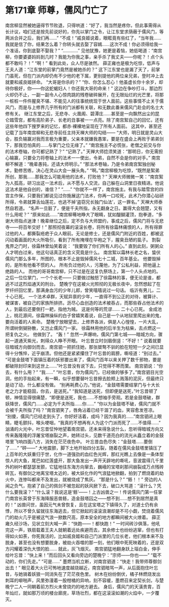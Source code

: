 # 第171章 师尊，儒风门亡了
南宫柳显然被她逼得节节败退，只得哄道：“好了，我当然是疼你，但此事需得从长计议，咱们还是按先前说好的，你先以掌门之令，让江东堂求荫蔽于儒风门，等两派合并之后，我们再……”
“不成！”戚良姬说着，眼眶竟有些红了，“当年我……我就是信了你，结果怎么着？你转头就去娶了容嫣……这次不成！你必须得给我一个准话，你到底娶不娶我？”
“…………”
见他犹豫，她更是着恼，她低喝道：“南宫柳，你要婆婆妈妈到几时？我能为你我之事，亲手杀了我丈夫——你呢？！点个头都不敢吗？！”
“啊！”
看到此处，众人尽是骇然。
薛正雍也是极为吃惊，低声与王夫人道：“江东堂的前掌门竟然是被她杀的？”
这下江东堂也是漏了天了，前掌门虽死，但在门派内却仍有不少他的老下属，更别提他的两位亲兄弟，登时冲上去就要和戚良姬拼命。
“大哥是你杀的？”
“你、你怎么忍心！他虽虚长你十余岁，却待你极好，你——你这蛇蝎妇人！你还我大哥的命来！”
这边在争吵打斗，那边烈火却仍不止，一副一副令人心惊肉跳的残卷破碎展开，在无限灿烂的光芒里，将那一桩桩一件件腥臭不堪、不能见人的往事统统现于世人面前。这些事情不止关于儒风门，而是与上修界几乎所有的门派都有关联，和无数此番来儒风门赴会的名士大修有关。
继江东堂之后，无悲寺、火凰阁、碧潭庄……甚至是一向飘然出尘的昆仑踏雪宫，都有高阶弟子、长老的丑事被一一点亮。除了南宫絮自己的回忆，还有这些年他四下搜罗来的记忆，都赤·裸裸地呈现在了所有人面前。
这其中，甚至还记载了当年南宫柳和无悲寺前任主持天禅大师的勾结——
“大师，明日就是灵山大会，胜负输赢对我而言极为重要，父亲本就嫌我愚笨，要是在盛会上再败于弟弟剑下，那我恐怕真的……与掌门之位无缘了。”
“南宫施主不必慌张，老僧之前交与你的法术卷轴，你可都记熟了？”
“记熟了。”
天禅大师捻须笑道：“那明日，你无需担心输赢，只要全力将卷轴上的法术一一使出，令弟，自然不会是你的对手。”
南宫柳不解道：“晚辈愚钝，还请大师明示。”
“那法术卷轴，乃是令弟南宫絮独创秘术，勤修苦练，决心在灵山大会一展头角。”
“啊。”南宫柳极为吃惊，“既然是絮弟所创，那我……那我怎么可能用他的法术，打败他？”
天禅大师微微一笑：“南宫絮为人孤高，研习出这一法术后，从不愿与人交流，自己躲在山洞里日夜精进。他说这法术是他自创的，谁信？”
“……”
“你就不一样了，南宫施主。有我与踏雪宫的四宫主作保，只要我们都说见过你施展这门法术，你再一口咬死，此术乃你潜心钻研所得，令弟就算舌灿莲花，也逃不掉‘盗窃兄长独门仙法’，这一罪名。”
天禅大师泰然自若道。
“名声一旦脏了，便是千夫所指，永无翻身之日。赢得大会翘楚，又有什么用呢？”
“原来如此……”南宫柳蓦地睁大了眼睛，犹如醍醐灌顶，抱拳道，“多谢大师指点迷津！晚辈继位之后，定不负与大师盟约，事成之后，儒风门将与无悲寺——将百年交好！”
那照彻夜幕的滚滚长卷，将所有徐霜林痛恨的人，所有得罪过他的人，都撕裂疮疤于众人眼前。无论是修士，还是儒风门附近的百姓，都被这闪动着画面的大火所吸引，看到了所有掩埋在华袍之下，腥臭丑陋的虱子。
割裂鬼界之门时，徐霜林曾灿笑着说：
“我要毁了你们所有人的心。”
直到此刻，粥粥众人才明白过来，他这句话真正的含义究竟是什么。
南宫絮以霜林长老之名，蛰伏儒风门那么多年，所图的，根本不止是毁掉儒风七十二城，百年基业。
他要毁掉的，是所有他看不惯的人。
所有负过他的人，污蔑他，为了公私利益，把他逼上绝路的人。
而他的哥哥南宫柳，只不过是在这复仇祭场上，第一个人头点地的。之后一位位掌门，一个个长老——
只要做过触怒了徐霜林的事，便无论是谁，都逃不过这烈焰通天的刑台。
楚晚宁在这被火光照彻的无极长夜中，忽然想起了在罗纤纤回忆里，那满身血污的少年儿郎，曾笑嘻嘻说过一句话。
临沂有男儿，二十心已死。
一个法术卓群，天赋异禀的少年，一直得不到公正的对待，被算计、被谋害，被自己的家族所排挤。沥尽心血创造的法术被吞占，而那些吞占他法术的人，到最后还要倒打一耙，指他为贼。
这是何等的荒谬……
二十心已死。
金成池上，桃花源间，徐霜林操纵的白子曾嬉笑着说，自己是一个从地狱里爬出来的鬼，要向活着的人索命。
楚晚宁放眼望去，上修界各派，俱是人心惶惶，一片大乱，所谓树倒猢狲散，又岂止儒风门一家。
徐霜林用他的后半生为枯柴，去点燃这一把复仇之火。
他做到了。
“轰！”
忽然一声爆响，儒风门第七城——暗城方向，骤起一道通天紫光，刺得众人睁不开眼。
叶忘昔立时剑眉倒竖：“不好！”
说着就要往暗城方向御剑而去，南宫驷一把抓住她，那张桀骜不驯的脸在短短一夕之间已显得十分憔悴，近乎崩溃。但他还是紧紧攥住了叶忘昔的肩膀，嘶哑道：“别过去。”
“可是金鼓塔下面镇压着的妖邪要出来了，儒风门百年以来关押了数千邪物，要是都破除封印来到这世上……”叶忘昔没有说下去，只觉得不寒而栗。
南宫驷说：“你去，有什么用？”
“我……”
“叶忘昔，你为儒风门，已经做的够多了。”南宫驷目光空洞，他的手抬起来，有一瞬，似乎想要替叶忘昔擦去脸颊上溅落的泥灰，但最终只是动了动，什么都没有做。
“别再耗费心力。”他说，“金鼓塔需要结掌门与十大长老之力才能稳固，你去，是送死。”
“我知道是送死，但即便是送死，”叶忘昔顿了顿，神情显得很痛楚，“即便是送死，我也……不想袖手旁观。若是金鼓塔破，群妖降世，儒风门……必定为千夫所指……你……”
“你以为金鼓塔不破，儒风门就不会被千夫所指了吗？”南宫驷笑了，唇角沾着已经干涸了的血，笑容愈发苍凉。
“别傻，儒风门已经走到头了，你好好活着，成吗？因为我真的……”南宫驷闭上眼睛，睫毛颤抖，喉头哽咽，“我真的不想再有人为这个门派而死了……不值得……”
汹涌的火光中，叶忘昔怔忡地望着南宫驷，还未来得急说什么，忽听得暗城方向又传来轰隆隆的浮屠宝塔崩裂之声，她转过头，见数千道亮白的流光从矗立着的金鼓塔里飞响四面八方，消失在茫茫夜色中。
叶忘昔血色尽失：“金鼓塔……要倒了……”
“砰——”
大地震颤，脚下土地开始四分五裂，随着在儒风金鼓塔里镇压了上百年的大妖重归于世，化作一道强劲的血红色光辉，那红光瞧上去像是一条体型惊人的大鱼，尾巴如红莲盛开，那大鱼发出一声开天辟地的嘶吼，音波震得几千里外的树叶都瑟瑟发颤，它猛地往东海方向窜去，巍峨的宝塔刹那间崩裂成万点残砖碎瓦，有御剑之地离宝塔太近的，被大妖化作的气浪猛地掀翻，拍到了燃烧着的劫火中，连惨叫都来不及发出，就被烧成了焦灰。
“那是什么？”
“鲧！！”
旁边的人闻之负气，抱紧了自己的佩剑不被忽起的妖风掀下去，破口大骂道：“滚什么？凭什么要我滚？”
“什么滚？我说这是‘鲧’——！上古凶兽之一！传说儒风门第一任掌门南宫长英曾于东海降服恶兽鲧，造金鼓塔囚之——想不到……想不到居然是真的！”
凶兽问世，虽因元气未曾恢复，且在这宝塔之下镇得久了，对道士仍有余悸，所以不曾久留就往东海逃去，但它掀起的滚滚浪潮却是不可小觑，焚烧着儒风门的劫火几乎是被这气浪一掀数尺高，原本安全的地方都瞬间被大火燎着。
薛正雍久经沙场，见状立刻大喊一声：“快跑——！都快跑！”
一时间砖沙俱落，他吼完这一声，铁扇载着王夫人就朝着远处疾避而去，其余修士也纷纷逃窜，但也有打得如火如荼，你死我活的，比如戚良姬和自己门派里的几位长老，他们根本来不及脱身，甚至也没有想要脱身，被劫火吞噬的那一刻，他们眼中死死映着的，还是双方闪耀着深仇大恨的脸……
就此，灰飞烟灭。
南宫驷猛地翻身跃上瑙白金，伸手给叶忘昔：“快上来！”而后回头又看向旁边的楚晚宁：“宗师——你也——”
“载不动的，你们先走。”
“可是……”
墨燃当机立断，对南宫驷道：“快走！我带师尊御剑出去！”
眼见着大火已可怖地速度越烧越近，南宫驷暗骂一声，从后面抱住叶忘昔，与她骑着妖狼一同消失在了茫茫夜色里。
树木在纷纷倒伏，橘子林燃烧发出刺耳的噼啪声，风里弥漫着一股柑橘的异响，刻不容缓，墨燃召来定契长剑，与楚晚宁二人一同朝着前方烈火未曾烧灼的地方避去。
身后，儒风门的天潢贵胄，百年灿烂，就如那万顷的楼台廊庑，草场壮烈，都在这滚滚如潮的火焰中，一夕覆灭。
